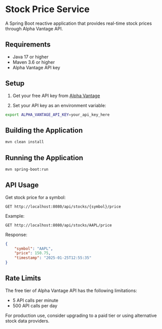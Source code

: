 # Stock Price Service

A Spring Boot reactive application that provides real-time stock prices through Alpha Vantage API.

## Requirements
- Java 17 or higher
- Maven 3.6 or higher
- Alpha Vantage API key

## Setup

1. Get your free API key from [Alpha Vantage](https://www.alphavantage.co/support/#api-key)

2. Set your API key as an environment variable:
```bash
export ALPHA_VANTAGE_API_KEY=your_api_key_here
```

## Building the Application
```bash
mvn clean install
```

## Running the Application
```bash
mvn spring-boot:run
```

## API Usage
Get stock price for a symbol:
```
GET http://localhost:8080/api/stocks/{symbol}/price
```

Example:
```
GET http://localhost:8080/api/stocks/AAPL/price
```

Response:
```json
{
    "symbol": "AAPL",
    "price": 150.75,
    "timestamp": "2025-01-25T12:55:35"
}
```

## Rate Limits
The free tier of Alpha Vantage API has the following limitations:
- 5 API calls per minute
- 500 API calls per day

For production use, consider upgrading to a paid tier or using alternative stock data providers.
